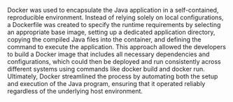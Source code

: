 Docker was used to encapsulate the Java application in a self-contained, reproducible environment. Instead of relying solely on local configurations, a Dockerfile was created to specify the runtime requirements by selecting an appropriate base image, setting up a dedicated application directory, copying the compiled Java files into the container, and defining the command to execute the application. This approach allowed the developers to build a Docker image that includes all necessary dependencies and configurations, which could then be deployed and run consistently across different systems using commands like docker build and docker run. Ultimately, Docker streamlined the process by automating both the setup and execution of the Java program, ensuring that it operated reliably regardless of the underlying host environment.
